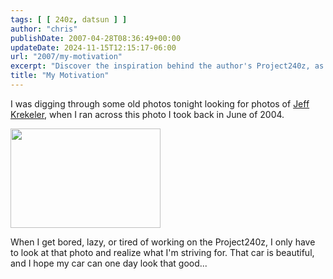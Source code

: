 ```yaml
---
tags: [ [ 240z, datsun ] ]
author: "chris"
publishDate: 2007-04-28T08:36:49+00:00
updateDate: 2024-11-15T12:15:17-06:00
url: "2007/my-motivation"
excerpt: "Discover the inspiration behind the author's Project240z, as he reminisces over a striking photo from 2004."
title: "My Motivation"
---
```


I was digging through some old photos tonight looking for photos of <A href="https://www.flickr.com/photos/chammond/475212637/">Jeff Krekeler</A>, when I ran across this photo I took back in June of 2004. 


<A href="https://www.flickr.com/photos/chammond/475215675/"><IMG height=159 alt="" src="https://farm1.static.flickr.com/220/475215675_9714ae505d_m.jpg" width=240></A> 


When I get bored, lazy, or tired of working on the Project240z, I only have to look at that photo and realize what I'm striving for. That car is beautiful, and I hope my car can one day look that good...
